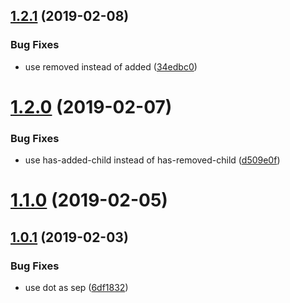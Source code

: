 <a name="1.2.1"></a>
## [1.2.1](https://github.com/imcuttle/detect-tree-changed/compare/v1.2.0...v1.2.1) (2019-02-08)


### Bug Fixes

* use removed instead of added ([34edbc0](https://github.com/imcuttle/detect-tree-changed/commit/34edbc0))



<a name="1.2.0"></a>
# [1.2.0](https://github.com/imcuttle/detect-tree-changed/compare/v1.1.0...v1.2.0) (2019-02-07)


### Bug Fixes

* use has-added-child instead of has-removed-child ([d509e0f](https://github.com/imcuttle/detect-tree-changed/commit/d509e0f))



<a name="1.1.0"></a>
# [1.1.0](https://github.com/imcuttle/detect-tree-changed/compare/v1.0.1...v1.1.0) (2019-02-05)



<a name="1.0.1"></a>
## [1.0.1](https://github.com/imcuttle/detect-tree-changed/compare/6df1832...v1.0.1) (2019-02-03)


### Bug Fixes

* use dot as sep ([6df1832](https://github.com/imcuttle/detect-tree-changed/commit/6df1832))



